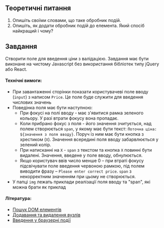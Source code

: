 ## Теоретичні питання

1. Опишіть своїми словами, що таке обробник подій.
2. Опишіть, як додати обробник подій до елемента. Який спосіб найкращий і чому?

## Завдання

Створити поле для введення ціни з валідацією. Завдання має бути виконане на чистому Javascript без використання бібліотек типу jQuery або React.

#### Технічні вимоги:

- При завантаженні сторінки показати користувачеві поле вводу (`input`) з написом `Price`. Це поле буде служити для введення числових значень
- Поведінка поля має бути наступною:
  - При фокусі на полі вводу - має з'явитися рамка зеленого кольору. У разі втрати фокусу вона пропадає.
  - Коли прибрано фокус з поля - його значення зчитується, над полем створюється `span`, у якому має бути текст: `Поточна ціна: ${значення з поля вводу}`. Поруч із ним має бути кнопка з хрестиком (`X`). Значення всередині поля вводу забарвлюється у зелений колір.
   - При натисканні на `Х` - `span` з текстом та кнопка `X` повинні бути видалені. Значення, введене у поле вводу, обнулюється.
  - Якщо користувач ввів число менше 0 – при втраті фокусу підсвічувати поле введення червоною рамкою, під полем виводити фразу – `Please enter correct price`. `span` з некорректним значенням при цьому не створюється.
- У папці `img` лежать приклади реалізації поля вводу та "span", які можна брати як приклад

#### Література:

- [Пошук DOM елементів](https://learn.javascript.ru/searching-elements-dom)
- [Додавання та видалення вузлів](https://learn.javascript.ru/modifying-document)
- [Введення у браузерні події](https://learn.javascript.ru/introduction-browser-events)
